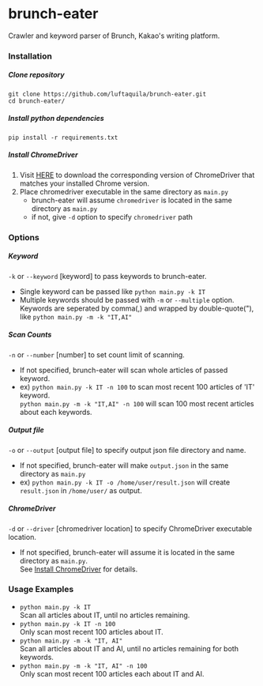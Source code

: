 # brunch-eater
Crawler and keyword parser of Brunch, Kakao's writing platform.

### Installation
##### Clone repository
```
git clone https://github.com/luftaquila/brunch-eater.git
cd brunch-eater/
```

##### Install python dependencies
```
pip install -r requirements.txt
```


##### Install ChromeDriver
1. Visit [HERE](https://chromedriver.chromium.org/downloads) to download the corresponding version of ChromeDriver that matches your installed Chrome version.
1. Place chromedriver executable in the same directory as `main.py`
    * brunch-eater will assume `chromedriver` is located in the same directory as `main.py`
    * if not, give `-d` option to specify `chromedriver` path
    
### Options
##### Keyword
`-k` or `--keyword` [keyword] to pass keywords to brunch-eater.  

* Single keyword can be passed like `python main.py -k IT`  
* Multiple keywords should be passed with `-m` or `--multiple` option.  
Keywords are seperated by comma(,) and wrapped by double-quote("), like `python main.py -m -k "IT,AI"`

##### Scan Counts
`-n` or `--number` [number] to set count limit of scanning.  

* If not specified, brunch-eater will scan whole articles of passed keyword.
* ex) `python main.py -k IT -n 100` to scan most recent 100 articles of 'IT' keyword.  
`python main.py -m -k "IT,AI" -n 100` will scan 100 most recent articles about each keywords.

##### Output file
`-o` or `--output` [output file] to specify output json file directory and name.

* If not specified, brunch-eater will make `output.json` in the same directory as `main.py`
* ex) `python main.py -k IT -o /home/user/result.json` will create `result.json` in `/home/user/` as output.

##### ChromeDriver
`-d` or `--driver` [chromedriver location] to specify ChromeDriver executable location.
* If not specified, brunch-eater will assume it is located in the same directory as `main.py`.  
See [Install ChromeDriver](https://github.com/luftaquila/brunch-eater#install-chromedriver) for details.

### Usage Examples
* `python main.py -k IT`  
Scan all articles about IT, until no articles remaining.
* `python main.py -k IT -n 100`  
Only scan most recent 100 articles about IT.
* `python main.py -m -k "IT, AI"`  
Scan all articles about IT and AI, until no articles remaining for both keywords.
* `python main.py -m -k "IT, AI" -n 100`  
Only scan most recent 100 articles each about IT and AI.
